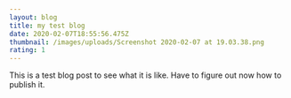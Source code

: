 ```yaml
---
layout: blog
title: my test blog
date: 2020-02-07T18:55:56.475Z
thumbnail: /images/uploads/Screenshot 2020-02-07 at 19.03.38.png
rating: 1
---
```

This is a test blog post to see what it is like. Have to figure out now how to publish it.
